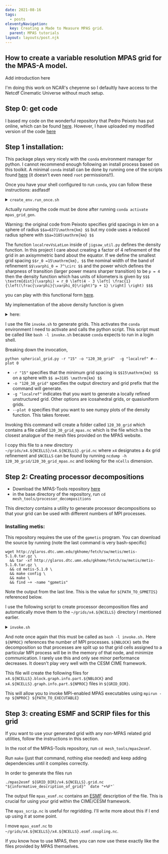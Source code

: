 ```yaml
---
date: 2021-08-16
tags:
  - posts
eleventyNavigation:
  key: Creating a Made to Measure MPAS grid.
  parent: MPAS tutorials
layout: layouts/post.njk
---
```


## How to create a variable resolution MPAS grid for the MPAS-A model.

<span class="todo"> Add introduction here</span>

I'm doing this work on NCAR's cheyenne so I defaultly have access to the Netcdf Cinematic Universe without much setup.

## Step 0: get code

I based my code on the wonderful repository that Pedro Peixoto has put online, which can be found [here](https://github.com/pedrospeixoto/MPAS-PXT).
However, I have uploaded my modified version of the code [here](https://github.com/OkayHughes/MPAS_grid_gen)


## Step 1 installation:

This package plays very nicely with the `conda` environment manager for python. I cannot recommend enough following
an install process based on this toolkit. A minimal `conda` install can be done by running one of the scripts
found [here](https://docs.conda.io/en/latest/miniconda.html) (it doesn't even need `root` permissions!!).

Once you have your shell configured to run `conda`, you can follow these instructions:
asdfasdf
<details>
  <summary><code>create_env.run_once.sh</code></summary>
  

<!-- HTML generated using hilite.me --><div style="background: #ffffff; overflow:auto;width:auto;border:solid gray;border-width:.1em .1em .1em .8em;padding:.2em .6em;"><pre style="margin: 0; line-height: 125%">conda create --name mpas_grid_gen <span style="color: #aa0000">python</span>=3.8 
<span style="color: #aaaaaa; font-style: italic"># I typically specify a python version which differs</span>
<span style="color: #aaaaaa; font-style: italic"># from the system version so that e.g. python and python3 both</span>
<span style="color: #aaaaaa; font-style: italic"># point to the conda version of python.</span>
conda activate mpas_grid_gen
conda install --file dev-spec.txt
conda install mpas_tools
</pre></div>

  
</details>


Actually running the code must be done after running `conda activate mpas_grid_gen`.


<span class="todo">Warning: the original code from Peixoto specifies grid spacings in km on a sphere
of radius `$$a=6371\mathrm{km} $$` but my code uses a reduced radius sphere with `$$a=3185\mathrm{km} $$`</span>


The function `localrevVsLatLon` inside of `jigsaw_util.py` defines the density function. In this project I 
care about creating a factor of 4 refinement of the grid in an axisymmetric band about the equator. 
If we define  the smallest grid spacing `$$r_0 =15\mathrm{km}, $$` the nominal width of the band of refinement `$$\varphi_0 = 7^\circ $$`
and the power which defines the sharpness of transition (larger power means sharper transition) to be `p = 4` then 
the density function which has units of kilometers is given by
`$$$ \textrm{dist}(\varphi) = r_0 \left(4 - 3 \left[ \frac{1}{\left(\frac{\varphi}{\varphi_0}\right)^p + 1} \right] \right) $$$`

you can play with this functional form [here](https://www.desmos.com/calculator/xx4sypedm4).

My implementation of the above density function is given 

<details>
<summary>here:</summary>
  
```
def localrefVsLatLon(r, earth_radius=6371e3/2, p=False):
  """
  Create cell width array for this mesh on a locally refined latitude-longitude grid.
  Input
  ---------
  r : float
      minimun desired cell width resolution in km
  Returns
  -------
  cellWidth : ndarray
      m x n array of cell width in km
  lon : ndarray
      longitude in degrees (length n and between -180 and 180)
  lat : ndarray
      longitude in degrees (length m and between -90 and 90)
  """
  dlat = 0.125 #Make the lat-lon grid ~ 10x finer than resolution at equator, where 1deg ~ 100km
  dlon = dlat
  constantCellWidth = r  #in km

  nlat = int(180./dlat) + 1
  nlon = int(360./dlon) + 1

  lat = np.linspace(-90., 90., nlat)
  lon = np.linspace(-180., 180., nlon)

  lons, lats = np.meshgrid(lon, lat)

  if p:
      h = plt.contourf(lons, lats, dists)
      plt.axis('scaled')
      plt.colorbar()
      plt.show()

  #Parameters
  #------------------------------

  # Radius (in degrees) of high resolution area
  maxdist = 7
  #ratio of largest grid spacing to smallest grid spacing
  reduction_factor = 4.0
  # defines sharpness of transition. You can play with how this looks here:
  # https://www.desmos.com/calculator/xx4sypedm4
  power = 4



  # initialize with resolution = r (min resolution)
  factor = 1.0/(np.power(1/maxdist * lats, power) + 1)
  resolution = r * (reduction_factor - (reduction_factor-1) * factor)





  if p:
      h = plt.contourf(lons, lats, resolution, cmap="viridis", levels=100)
      plt.axis('scaled')
      plt.colorbar()
      plt.show()

  print(np.min(resolution), np.max(resolution))

  cellWidth = resolution #constantCellWidth * np.ones((lat.size, lon.size))

  return cellWidth, lon, lat
  
```
</details>


I use the file `invoke.sh` to generate grids. This activates the `conda` environment I need to activate and calls
the python script. <span class="todo">This script must be called like `bash -l invoke.sh` because `conda` expects to run in 
a login shell.</span>

Breaking down the invocation,

```
python spherical_grid.py -r "15" -o "120_30_grid"  -g "localref" #--plot 0
```

* `-r "15"` specifies that the minimum grid spacing is `$$15\mathrm{km} $$` on a sphere with `$$ a=3185 \mathrm{km} $$`
* `-o "120_30_grid"` specifies the output directory and grid prefix that the command will generate.
* `-g "localref"` indicates that you want to generate a locally refined unstructured grid. Other options
are icosahedral grids, or quasiuniform grids.
* `--plot 0` specifies that you want to see numpy plots of the density function. This takes forever.




Invoking this command will create a folder called `120_30_grid` which contains a file called `120_30_grid_mpas.nc` which is the file which is the closest analogue of the mesh files provided on the MPAS
website.

I copy this file to a new directory `~/grids/x4.${NCELLS}/x4.${NCELLS}.grid.nc` where `x4` designates
a 4x grid refinement and `$NCELLS` can be found by running `ncdump -h 120_30_grid/120_30_grid_mpas.nc` and looking
for the `nCells` dimension.

## Step 2: Creating processor decompositions 
* Download the MPAS-Tools repository [here](https://github.com/MPAS-Dev/MPAS-Tools)
* in the base directory of the repository, run `cd mesh_tools/processor_decompositions`

This directory contains a utility to generate processor decompositions so that 
your grid can be used with different numbers of MPI processes.

### Installing metis:
This repository requires the use of the `gpmetis` program.
You can download the source by running (note the last command is very bash-specific)

```
wget http://glaros.dtc.umn.edu/gkhome/fetch/sw/metis/metis-5.1.0.tar.gz \
  && tar -xf http://glaros.dtc.umn.edu/gkhome/fetch/sw/metis/metis-5.1.0.tar.gz \
  && cd metis-5.1.0 \
  && make config \
  && make \
  && find ~+ -name "gpmetis"
```

Note the output from the last line. This is the value for `${PATH_TO_GPMETIS}` referenced below.

I use the following script to create processor decomposition files and automatically move them to the `~/grids/x4.${NCELLS}`
directory I mentioned earlier. 



<details>
<summary><code>invoke.sh</code></summary>

```
conda activate project_2
readonly NCELLS="92067"
readonly GRID_PREFIX="x4.${NCELLS}"
readonly GRID_DIR="/glade/u/home/owhughes/grids/x4.92067"
readonly FILE="${GRID_DIR}/${GRID_PREFIX}.grid.nc"
readonly METIS_PATH="${PATH_TO_GPMETIS}"
readonly NPROC="288"
readonly NBLOCK="288"
python make_partition_files.py --file ${FILE} --metis ${METIS_PATH} --procs ${NPROC} --blocks ${NBLOCK}


mv "graph.info.part.${NPROC}" "${GRID_DIR}/${GRID_PREFIX}.graph.info.part.${NPROC}"
mv "block.graph.info.part.${NPROC}" "${GRID_DIR}/${GRID_PREFIX}.block.graph.info.part.${NPROC}"

```
  
</details>

And note once again that this must be called as `bash -l invoke.sh.`
Here `${NPROC}` references the number of MPI processes. `${NBLOCK}` sets the decomposition
so that processes are split up so that grid cells assigned to a particular MPI process will
be in the memory of that node, and minimize communication. I rarely use this and only see minor
performance decreases. It doesn't play very well with the CESM CIME framework.

This file will create the following files for `x4.${NCELLS}.block.graph.info.part.${NBLOCK}` and
`x4.${NCELLS}.graph.info.part.${NPROC}` files in `${GRID_DIR}`. 

This will allow you to invoke MPI-enabled MPAS executables using `mpirun -np ${NPROC} ${PATH_TO_EXECUTABLE}`


## Step 3: creating ESMF and SCRIP files for this grid
If you want to use your generated grid with any non-MPAS related grid utilities, follow the instructions in this section.

In the root of the MPAS-Tools repository, run `cd mesh_tools/mpas2esmf`.

Run `make` (just that command, nothing else needed) and keep adding dependencies until it compiles correctly.

In order to generate the files run 

```
./mpas2esmf ${GRID_DIR}/x4.${NCELLS}.grid.nc "${informative_description_of_grid}" `date "+%F"` 

```

The output file `mpas_esmf.nc` contains an [ESMF](https://earthsystemmodeling.org/regrid/) description 
of the file. <span class="todo">This is crucial for using your grid within the CIME/CESM framework.</span>

The `mpas_scrip.nc` is useful for regridding. I'll write more about this if I end up using it at some point.

I move `mpas_esmf.nc` to `~/grids/x4.${NCELLS}/x4.${NCELLS}.esmf.coupling.nc`.

If you know how to use MPAS, then you can now use these exactly like the files provided by MPAS themselves.







